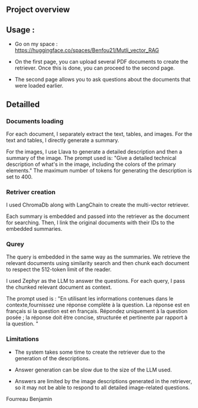 

## Project overview

## Usage :
- Go on my space : https://huggingface.co/spaces/Benfou21/Mutli_vector_RAG
- On the first page, you can upload several PDF documents to create the retriever. Once this is done, you can proceed to the second page.

- The second page allows you to ask questions about the documents that were loaded earlier.

## Detailled 

### Documents loading 

For each document, I separately extract the text, tables, and images.
For the text and tables, I directly generate a summary.

For the images, I use Llava to generate a detailed description and then a summary of the image.
The prompt used is: "Give a detailed technical description of what's in the image, including the colors of the primary elements." The maximum number of tokens for generating the description is set to 400.

### Retriver creation

I used ChromaDb along with LangChain to create the multi-vector retriever.

Each summary is embedded and passed into the retriever as the document for searching. Then, I link the original documents with their IDs to the embedded summaries.

### Qurey 

The query is embedded in the same way as the summaries. We retrieve the relevant documents using similarity search and then chunk each document to respect the 512-token limit of the reader.

I used Zephyr as the LLM to answer the questions. For each query, I pass the chunked relevant document as context.

The prompt used is : "En utilisant les informations contenues dans le contexte,fournissez une réponse complète à la question. La réponse est en français si la question est en français. Répondez uniquement à la question posée ; la réponse doit être concise, structurée et pertinente par rapport à la question. "

### Limitations 

- The system takes some time to create the retriever due to the generation of the descriptions.

- Answer generation can be slow due to the size of the LLM used.

- Answers are limited by the image descriptions generated in the retriever, so it may not be able to respond to all detailed image-related questions.


Fourreau Benjamin
